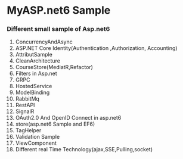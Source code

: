 # MyASP.net6 Sample
### Different small sample of Asp.net6
1. ConcurrencyAndAsync
2. ASP.NET Core Identity(Authentication ,Authorization, Accounting)
3. AttributSample 
4. CleanArchitecture
5. CourseStore(MediatR,Refactor)
6. Filters in Asp.net
7. GRPC
8. HostedService
9. ModelBinding
10. RabbitMq
11. RestAPI
12. SignalR
13. OAuth2.0 And OpenID Connect in asp.net6
14. store(asp.net6 Sample and EF6)
15. TagHelper
16. Validation Sample
17. ViewComponent
18. Different real Time Technology(ajax,SSE,Pulling,socket)
    
